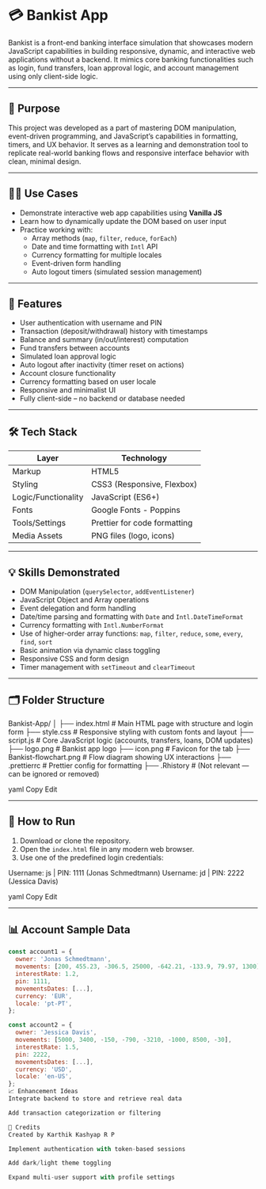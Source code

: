# 💳 Bankist App

Bankist is a front-end banking interface simulation that showcases modern JavaScript capabilities in building responsive, dynamic, and interactive web applications without a backend. It mimics core banking functionalities such as login, fund transfers, loan approval logic, and account management using only client-side logic.

---

## 🎯 Purpose

This project was developed as a part of mastering DOM manipulation, event-driven programming, and JavaScript’s capabilities in formatting, timers, and UX behavior. It serves as a learning and demonstration tool to replicate real-world banking flows and responsive interface behavior with clean, minimal design.

---

## 🧑‍💻 Use Cases

- Demonstrate interactive web app capabilities using **Vanilla JS**
- Learn how to dynamically update the DOM based on user input
- Practice working with:
  - Array methods (`map`, `filter`, `reduce`, `forEach`)
  - Date and time formatting with `Intl` API
  - Currency formatting for multiple locales
  - Event-driven form handling
  - Auto logout timers (simulated session management)

---

## 🚀 Features

- User authentication with username and PIN
- Transaction (deposit/withdrawal) history with timestamps
- Balance and summary (in/out/interest) computation
- Fund transfers between accounts
- Simulated loan approval logic
- Auto logout after inactivity (timer reset on actions)
- Account closure functionality
- Currency formatting based on user locale
- Responsive and minimalist UI
- Fully client-side – no backend or database needed

---

## 🛠️ Tech Stack

| Layer            | Technology                     |
|------------------|--------------------------------|
| Markup           | HTML5                          |
| Styling          | CSS3 (Responsive, Flexbox)     |
| Logic/Functionality | JavaScript (ES6+)          |
| Fonts            | Google Fonts - Poppins         |
| Tools/Settings   | Prettier for code formatting   |
| Media Assets     | PNG files (logo, icons)        |

---

## 💡 Skills Demonstrated

- DOM Manipulation (`querySelector`, `addEventListener`)
- JavaScript Object and Array operations
- Event delegation and form handling
- Date/time parsing and formatting with `Date` and `Intl.DateTimeFormat`
- Currency formatting with `Intl.NumberFormat`
- Use of higher-order array functions: `map`, `filter`, `reduce`, `some`, `every`, `find`, `sort`
- Basic animation via dynamic class toggling
- Responsive CSS and form design
- Timer management with `setTimeout` and `clearTimeout`

---

## 🗂️ Folder Structure

Bankist-App/
│
├── index.html # Main HTML page with structure and login form
├── style.css # Responsive styling with custom fonts and layout
├── script.js # Core JavaScript logic (accounts, transfers, loans, DOM updates)
├── logo.png # Bankist app logo
├── icon.png # Favicon for the tab
├── Bankist-flowchart.png # Flow diagram showing UX interactions
├── .prettierrc # Prettier config for formatting
├── .Rhistory # (Not relevant — can be ignored or removed)

yaml
Copy
Edit

---

## 🧪 How to Run

1. Download or clone the repository.
2. Open the `index.html` file in any modern web browser.
3. Use one of the predefined login credentials:

Username: js | PIN: 1111 (Jonas Schmedtmann)
Username: jd | PIN: 2222 (Jessica Davis)

yaml
Copy
Edit

---

## 📊 Account Sample Data

```javascript
const account1 = {
  owner: 'Jonas Schmedtmann',
  movements: [200, 455.23, -306.5, 25000, -642.21, -133.9, 79.97, 1300],
  interestRate: 1.2,
  pin: 1111,
  movementsDates: [...],
  currency: 'EUR',
  locale: 'pt-PT',
};

const account2 = {
  owner: 'Jessica Davis',
  movements: [5000, 3400, -150, -790, -3210, -1000, 8500, -30],
  interestRate: 1.5,
  pin: 2222,
  movementsDates: [...],
  currency: 'USD',
  locale: 'en-US',
};
📈 Enhancement Ideas
Integrate backend to store and retrieve real data

Add transaction categorization or filtering

🙌 Credits
Created by Karthik Kashyap R P

Implement authentication with token-based sessions

Add dark/light theme toggling

Expand multi-user support with profile settings
